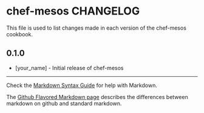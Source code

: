 chef-mesos CHANGELOG
====================

This file is used to list changes made in each version of the chef-mesos cookbook.

0.1.0
-----
- [your_name] - Initial release of chef-mesos

- - -
Check the [Markdown Syntax Guide](http://daringfireball.net/projects/markdown/syntax) for help with Markdown.

The [Github Flavored Markdown page](http://github.github.com/github-flavored-markdown/) describes the differences between markdown on github and standard markdown.

